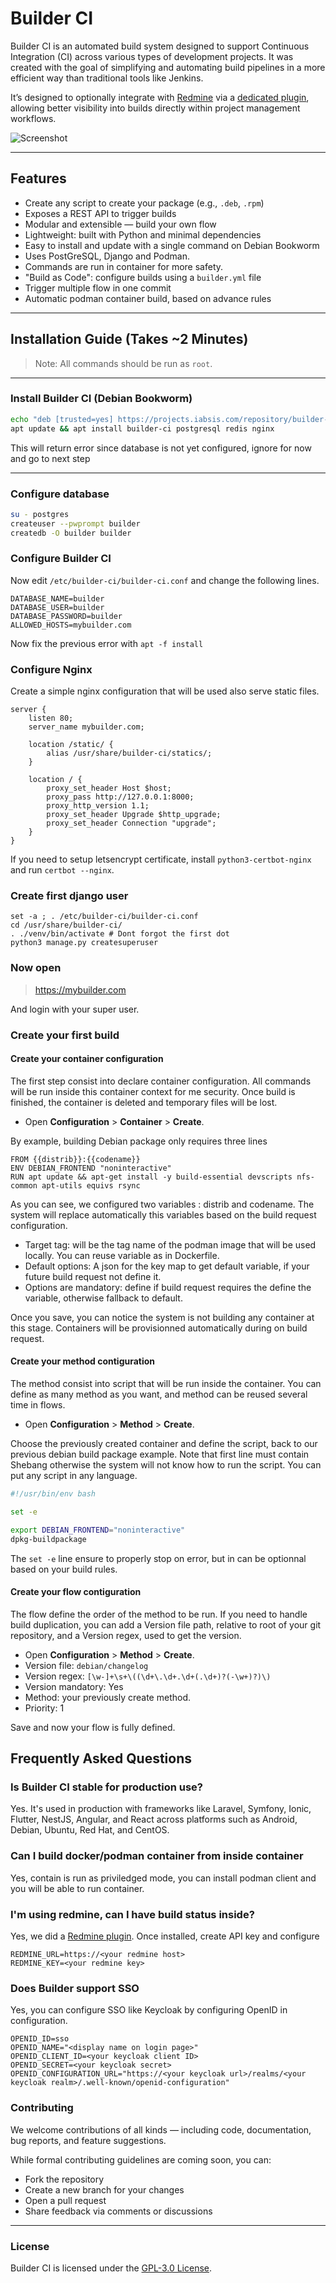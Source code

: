 # Builder CI

Builder CI is an automated build system designed to support Continuous Integration (CI) across various types of development projects. It was created with the goal of simplifying and automating build pipelines in a more efficient way than traditional tools like Jenkins.

It’s designed to optionally integrate with [Redmine](https://www.redmine.org/) via a [dedicated plugin](https://github.com/iabsis/redmine-builder-ci), allowing better visibility into builds directly within project management workflows.

![Screenshot](https://raw.githubusercontent.com/iabsis/builder-ci/master/doc/builder-ci.png)

---

## Features

- Create any script to create your package (e.g., `.deb`, `.rpm`)
- Exposes a REST API to trigger builds
- Modular and extensible — build your own flow
- Lightweight: built with Python and minimal dependencies
- Easy to install and update with a single command on Debian Bookworm
- Uses PostGreSQL, Django and Podman.
- Commands are run in container for more safety.
- "Build as Code": configure builds using a `builder.yml` file
- Trigger multiple flow in one commit
- Automatic podman container build, based on advance rules

---

## Installation Guide (Takes ~2 Minutes)

> Note: All commands should be run as `root`.

---

### Install Builder CI (Debian Bookworm)

```bash
echo "deb [trusted=yes] https://projects.iabsis.com/repository/builder-ci/debian bookworm main" > /etc/apt/sources.list.d/iabsis.list
apt update && apt install builder-ci postgresql redis nginx
```

This will return error since database is not yet configured, ignore for now and go to next step

---

### Configure database

```bash
su - postgres
createuser --pwprompt builder
createdb -O builder builder
```

### Configure Builder CI

Now edit `/etc/builder-ci/builder-ci.conf` and change the following lines.

```
DATABASE_NAME=builder
DATABASE_USER=builder
DATABASE_PASSWORD=builder
ALLOWED_HOSTS=mybuilder.com
```

Now fix the previous error with `apt -f install`

### Configure Nginx

Create a simple nginx configuration that will be used also serve static files.

```
server {
    listen 80;
    server_name mybuilder.com;

    location /static/ {
        alias /usr/share/builder-ci/statics/;
    }

    location / {
        proxy_set_header Host $host;
        proxy_pass http://127.0.0.1:8000;
        proxy_http_version 1.1;
        proxy_set_header Upgrade $http_upgrade;
        proxy_set_header Connection "upgrade";
    }
}
```

If you need to setup letsencrypt certificate, install `python3-certbot-nginx` and run `certbot --nginx`.

### Create first django user

```
set -a ; . /etc/builder-ci/builder-ci.conf
cd /usr/share/builder-ci/
. ./venv/bin/activate # Dont forgot the first dot
python3 manage.py createsuperuser
```

### Now open

> https://mybuilder.com

And login with your super user.

### Create your first build

#### Create your container configuration

The first step consist into declare container configuration. All commands will be run inside this container context for me security. Once build is finished, the container is deleted and temporary files will be lost.

* Open **Configuration** > **Container** > **Create**.

By example, building Debian package only requires three lines

```
FROM {{distrib}}:{{codename}}
ENV DEBIAN_FRONTEND "noninteractive"
RUN apt update && apt-get install -y build-essential devscripts nfs-common apt-utils equivs rsync
```

As you can see, we configured two variables : distrib and codename. The system will replace automatically this variables based
on the build request configuration.

* Target tag: will be the tag name of the podman image that will be used locally. You can reuse variable as in Dockerfile.
* Default options: A json for the key map to get default variable, if your future build request not define it.
* Options are mandatory: define if build request requires the define the variable, otherwise fallback to default.

Once you save, you can notice the system is not building any container at this stage. Containers will be provisionned automatically during on build request.

#### Create your method contiguration

The method consist into script that will be run inside the container. You can define as many method as you want, and method can be reused several time in flows.

* Open **Configuration** > **Method** > **Create**.

Choose the previously created container and define the script, back to our previous debian build package example. Note that first line must contain Shebang otherwise the system will not know how to run the script. You can put any script in any language.

``` bash
#!/usr/bin/env bash

set -e

export DEBIAN_FRONTEND="noninteractive"
dpkg-buildpackage
```

The  `set -e` line ensure to properly stop on error, but in can be optionnal based on your build rules.

#### Create your flow contiguration

The flow define the order of the method to be run. If you need to handle build duplication, you can add a Version file path, relative to root of your git repository, and a Version regex, used to get the version.

* Open **Configuration** > **Method** > **Create**.
* Version file: `debian/changelog`
* Version regex: `[\w-]+\s+\((\d+\.\d+.\d+(.\d+)?(-\w+)?)\)`
* Version mandatory: Yes
* Method: your previously create method.
* Priority: 1

Save and now your flow is fully defined.

## Frequently Asked Questions

### Is Builder CI stable for production use?

Yes. It's used in production with frameworks like Laravel, Symfony, Ionic, Flutter, NestJS, Angular, and React across platforms such as Android, Debian, Ubuntu, Red Hat, and CentOS.

### Can I build docker/podman container from inside container

Yes, contain is run as priviledged mode, you can install podman client and you will be able to run container.

### I'm using redmine, can I have build status inside?

Yes, we did a [Redmine plugin](https://github.com/iabsis/redmine-builder-ci). Once installed, create API key and configure

```
REDMINE_URL=https://<your redmine host>
REDMINE_KEY=<your redmine key>
```

### Does Builder support SSO

Yes, you can configure SSO like Keycloak by configuring OpenID in configuration.

```
OPENID_ID=sso
OPENID_NAME="<display name on login page>"
OPENID_CLIENT_ID=<your keycloak client ID>
OPENID_SECRET=<your keycloak secret>
OPENID_CONFIGURATION_URL="https://<your keycloak url>/realms/<your keycloak realm>/.well-known/openid-configuration"
```


### Contributing

We welcome contributions of all kinds — including code, documentation, bug reports, and feature suggestions.

While formal contributing guidelines are coming soon, you can:

- Fork the repository
- Create a new branch for your changes
- Open a pull request
- Share feedback via comments or discussions

---

### License

Builder CI is licensed under the [GPL-3.0 License](LICENSE).